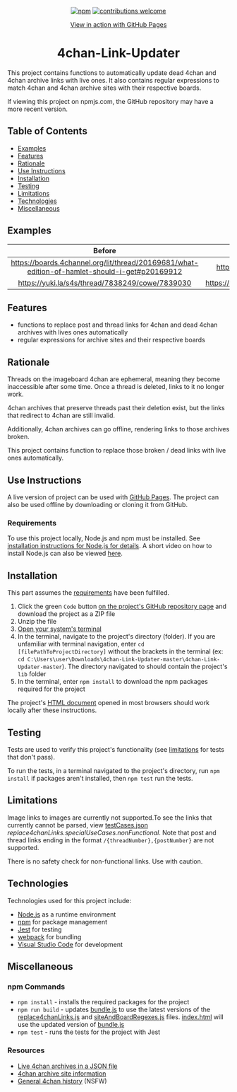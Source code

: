 <div align="center">

[![npm][npm]][npm-url]
[![contributions welcome](https://img.shields.io/badge/contributions-welcome-brightgreen.svg?style=flat)](https://github.com/bzvnr/4chan-Link-Updater/issues)

  <a href="https://bzvnr.github.io/4chan-Link-Updater/">View in action with GitHub Pages</a>

<h1>4chan-Link-Updater</h1>
</div>

This project contains functions to automatically update dead 4chan and 4chan archive links with live ones. It also contains regular expressions to match 4chan and 4chan archive sites with their respective boards.

If viewing this project on npmjs.com, the GitHub repository may have a more recent version.

## Table of Contents

- [Examples](#examples)
- [Features](#features)
- [Rationale](#rationale)
- [Use Instructions](#use-instructions)
- [Installation](#installation)
- [Testing](#testing)
- [Limitations](#limitations)
- [Technologies](#technologies)
- [Miscellaneous](#miscellaneous)

## Examples

| Before | After |
|:------:|:-----:|
| https://boards.4channel.org/lit/thread/20169681/what-edition-of-hamlet-should-i-get#p20169912 | https://warosu.org/lit/thread/20169681#q20169912 |
| https://yuki.la/s4s/thread/7838249/cowe/7839030 | https://archive.4plebs.org/s4s/thread/7838249#q7839030 |

## Features

- functions to replace post and thread links for 4chan and dead 4chan archives with lives ones automatically
- regular expressions for archive sites and their respective boards

## Rationale

Threads on the imageboard 4chan are ephemeral, meaning they become inaccessible after some time. Once a thread is deleted, links to it no longer work.

4chan archives that preserve threads past their deletion exist, but the links that redirect to 4chan are still invalid.

Additionally, 4chan archives can go offline, rendering links to those archives broken.

This project contains function to replace those broken / dead links with live ones automatically.

## Use Instructions

A live version of project can be used with [GitHub Pages](https://bzvnr.github.io/4chan-Link-Updater/). The project can also be used offline by downloading or cloning it from GitHub.

### Requirements

To use this project locally, Node.js and npm must be installed. See [installation instructions for Node.js for details](https://docs.npmjs.com/downloading-and-installing-node-js-and-npm). A short video on how to install Node.js can also be viewed [here](https://youtu.be/OBhw2BOez0w?t=82).

## Installation

This part assumes the [requirements](#requirements) have been fulfilled.

1. Click the green `Code` button [on the project's GitHub repository page](https://github.com/bzvnr/4chan-Link-Updater) and download the project as a ZIP file
2. Unzip the file
3. [Open your system's terminal](https://web.archive.org/web/20220528160004/https://towardsdatascience.com/a-quick-guide-to-using-command-line-terminal-96815b97b955?gi=f465d80a5ddf)
4. In the terminal, navigate to the project's directory (folder). If you are unfamiliar with terminal navigation, enter `cd [filePathToProjectDirectory]` without the brackets in the terminal (ex: `cd C:\Users\user\Downloads\4chan-Link-Updater-master\4chan-Link-Updater-master`). The directory navigated to should contain the project's `lib` folder
5. In the terminal, enter `npm install` to download the npm packages required for the project

The project's [HTML document](./index.html) opened in most browsers should work locally after these instructions.

## Testing

Tests are used to verify this project's functionality (see [limitations](#limitations) for tests that don't pass).

To run the tests, in a terminal navigated to the project's directory, run ```npm install``` if packages aren't installed, then ```npm test``` run the tests.

## Limitations

Image links to images are currently not supported.To see the links that currently cannot be parsed, view [testCases.json](./lib/testCases.json) *replace4chanLinks.specialUseCases.nonFunctional*. Note that post and thread links ending in the format `/{threadNumber},{postNumber}` are not supported.

There is no safety check for non-functional links. Use with caution. 

## Technologies

Technologies used for this project include:

- [Node.js](https://nodejs.org/en/download/) as a runtime environment
- <a href="https://npmjs.com">npm</a> for package management 
- [Jest](https://jestjs.io/) for testing
- [webpack](https://github.com/webpack/webpack) for bundling
- [Visual Studio Code](https://code.visualstudio.com/) for development

## Miscellaneous

### npm Commands

- `npm install` - installs the required packages for the project
- `npm run build` - updates [bundle.js](./dist/bundle.js) to use the latest versions of the [replace4chanLinks.js](./lib/replace4chanLinks.js) and [siteAndBoardRegexes.js](./lib/siteAndBoardRegexes.js) files. [index.html](./index.html) will use the updated version of [bundle.js](./dist/bundle.js)
- `npm test` - runs the tests for the project with Jest

### Resources

- [Live 4chan archives in a JSON file](https://github.com/4chenz/archives.json)
- [4chan archive site information](https://wiki.archiveteam.org/index.php/4chan)
- [General 4chan history](https://wiki.bibanon.org/4chan/History) (NSFW)

[npm]: https://img.shields.io/npm/v/4chan-link-updater.svg
[npm-url]: https://www.npmjs.com/package/4chan-link-updater

